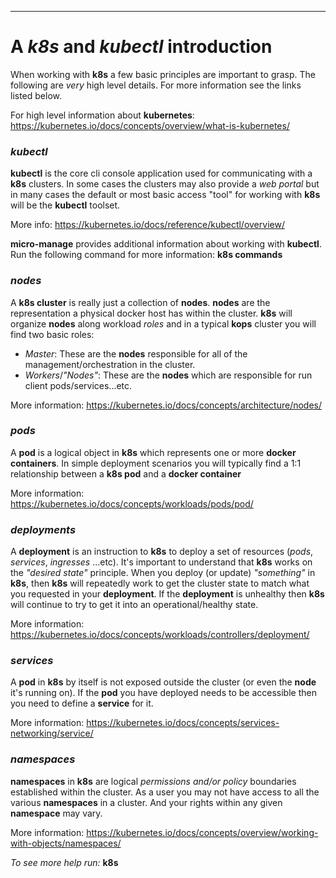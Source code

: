 ----
# A _k8s_ and _kubectl_ introduction

When working with **k8s** a few basic principles are important to grasp. The following are _very_ high level details. For more information see the links listed below.

For high level information about **kubernetes**:
https://kubernetes.io/docs/concepts/overview/what-is-kubernetes/

### _kubectl_

**kubectl** is the core cli console application used for communicating with a **k8s** clusters. In some cases the clusters may also provide a _web portal_ but in many cases the default or most basic access "tool" for working with **k8s** will be the **kubectl** toolset.

More info:
https://kubernetes.io/docs/reference/kubectl/overview/

**micro-manage** provides additional information about working with **kubectl**. Run the following command for more information: **k8s commands**

### _nodes_

A **k8s cluster** is really just a collection of **nodes**. **nodes** are the representation a physical docker host has within the cluster. **k8s** will organize **nodes** along workload *roles* and in a typical **kops** cluster you will find two basic roles:

- *Master*: These are the **nodes** responsible for all of the management/orchestration in the cluster.
- *Workers*/*"Nodes"*: These are the **nodes** which are responsible for run client pods/services...etc. 

More information:
https://kubernetes.io/docs/concepts/architecture/nodes/

### _pods_

A **pod** is a logical object in **k8s** which represents one or more **docker containers**. In simple deployment scenarios you will typically find a 1:1 relationship between a **k8s pod** and a **docker container**

More information:
https://kubernetes.io/docs/concepts/workloads/pods/pod/

### _deployments_

A **deployment** is an instruction to **k8s** to deploy a set of resources (_pods_, _services_, _ingresses_ ...etc). It's important to understand that **k8s** works on the _"desired state"_ principle. When you deploy (or update) _"something"_ in **k8s**, then **k8s** will repeatedly work to get the cluster state to match what you requested in your **deployment**. If the **deployment** is unhealthy then **k8s** will continue to try to get it into an operational/healthy state.

More information:
https://kubernetes.io/docs/concepts/workloads/controllers/deployment/

### _services_

A **pod** in **k8s** by itself is not exposed outside the cluster (or even the **node** it's running on). If the **pod** you have deployed needs to be accessible then you need to define a **service** for it. 

More information:
https://kubernetes.io/docs/concepts/services-networking/service/

### _namespaces_

**namespaces** in **k8s** are logical *permissions and/or policy* boundaries established within the cluster. As a user you may not have access to all the various **namespaces** in a cluster. And your rights within any given **namespace** may vary. 

More information:
https://kubernetes.io/docs/concepts/overview/working-with-objects/namespaces/

_To see more help run:_
**k8s**